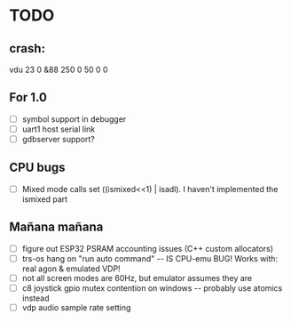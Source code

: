 # TODO

## crash:
vdu 23 0 &88 250 0 50 0 0

## For 1.0

- [ ] symbol support in debugger
- [ ] uart1 host serial link
- [ ] gdbserver support?

## CPU bugs

- [ ] Mixed mode calls set ((ismixed<<1) | isadl). I haven't implemented the ismixed part

## Mañana mañana

- [ ] figure out ESP32 PSRAM accounting issues (C++ custom allocators)
- [ ] trs-os hang on "run auto command" -- IS CPU-emu BUG! Works with: real agon & emulated VDP!
- [ ] not all screen modes are 60Hz, but emulator assumes they are
- [ ] c8 joystick gpio mutex contention on windows -- probably use atomics instead
- [ ] vdp audio sample rate setting
